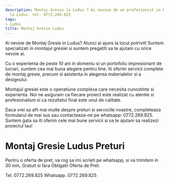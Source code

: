 ```yaml
---
description: Montaj Gresie la Ludus ? Ai nevoie de un profesionist in Montaj Gresie
  la Ludus. tel. 0772.269.825
tags:
- Ludus
title: Montaj Gresie Ludus
---
```



Ai nevoie de Montaj Gresie in Ludus? Atunci ai ajuns la locul potrivit! Suntem specializati in montajul gresiei si suntem pregatiti sa te ajutam cu orice nevoie ai. 

Cu o experienta de peste 10 ani in domeniu si un portofoliu impresionant de lucrari, suntem cea mai buna alegere pentru tine. Iti oferim servicii complete de montaj gresie, precum si asistenta in alegerea materialelor si a designului. 

Montajul gresiei este o operatiune complexa care necesita cunostinte si experienta. Noi ne asiguram ca fiecare proiect este realizat cu atentie si profesionalism si ca rezultatul final este unul de calitate. 

Daca vrei sa afli mai multe despre preturi si serviciile noastre, completeaza formularul de mai sus sau contacteaza-ne pe whatsapp: 0772.269.825. Suntem gata sa iti oferim cele mai bune servicii si sa te ajutam sa realizezi proiectul tau!

# Montaj Gresie Ludus Preturi
Pentru o oferta de pret, va rog sa imi scrieti pe whatsapp, si va trimitem in 30 min, Gratuit si fara Obligatii Oferta de Pret.

Tel. 0772.269.825
Whatsapp. 0772.269.825